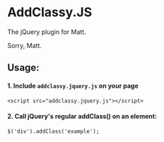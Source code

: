 # AddClassy.JS

The jQuery plugin for Matt. 

Sorry, Matt. 
 


## Usage: 


#### 1. Include `addclassy.jquery.js` on your page

```
<script src="addclassy.jquery.js"></script>
```



#### 2. Call jQuery's regular <strong>addClass()</strong> on an element: 
```
$('div').addClass('example'); 
```




